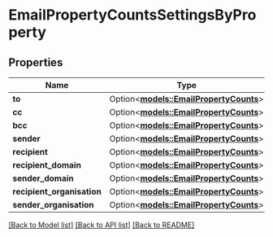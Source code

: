 # EmailPropertyCountsSettingsByProperty

## Properties

Name | Type | Description | Notes
------------ | ------------- | ------------- | -------------
**to** | Option<[**models::EmailPropertyCounts**](EmailPropertyCounts.md)> |  | [optional]
**cc** | Option<[**models::EmailPropertyCounts**](EmailPropertyCounts.md)> |  | [optional]
**bcc** | Option<[**models::EmailPropertyCounts**](EmailPropertyCounts.md)> |  | [optional]
**sender** | Option<[**models::EmailPropertyCounts**](EmailPropertyCounts.md)> |  | [optional]
**recipient** | Option<[**models::EmailPropertyCounts**](EmailPropertyCounts.md)> |  | [optional]
**recipient_domain** | Option<[**models::EmailPropertyCounts**](EmailPropertyCounts.md)> |  | [optional]
**sender_domain** | Option<[**models::EmailPropertyCounts**](EmailPropertyCounts.md)> |  | [optional]
**recipient_organisation** | Option<[**models::EmailPropertyCounts**](EmailPropertyCounts.md)> |  | [optional]
**sender_organisation** | Option<[**models::EmailPropertyCounts**](EmailPropertyCounts.md)> |  | [optional]

[[Back to Model list]](../README.md#documentation-for-models) [[Back to API list]](../README.md#documentation-for-api-endpoints) [[Back to README]](../README.md)


